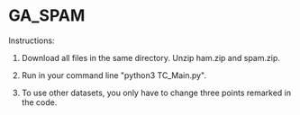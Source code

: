 # GA_SPAM
Instructions:

1) Download all files in the same directory. Unzip ham.zip and spam.zip.

2) Run in your command line "python3 TC_Main.py".

3) To use other datasets, you only have to change three points remarked in the code.
